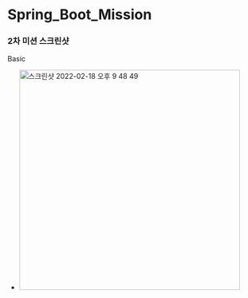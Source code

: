 # Spring_Boot_Mission

### 2차 미션 스크린샷
Basic
- <img width="442" alt="스크린샷 2022-02-18 오후 9 48 49" src="https://user-images.githubusercontent.com/8775409/154686465-c9917db4-9494-42b3-9549-a5a86d12942c.png"> 
